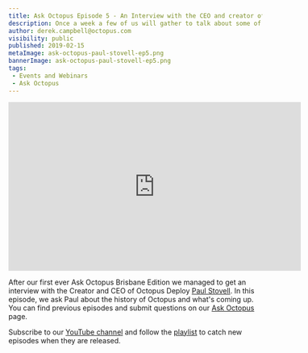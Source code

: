 ```yaml
---
title: Ask Octopus Episode 5 - An Interview with the CEO and creator of Octopus Deploy Paul Stovell in Brisbane. We discuss the origins of Octopus and what we will be doing in the coming year. 
description: Once a week a few of us will gather to talk about some of the most interesting questions we have gotten over the past week and how we went about solving them.
author: derek.campbell@octopus.com
visibility: public
published: 2019-02-15
metaImage: ask-octopus-paul-stovell-ep5.png
bannerImage: ask-octopus-paul-stovell-ep5.png
tags:
 - Events and Webinars
 - Ask Octopus
---
```


<iframe width="580" height="335" src="https://www.youtube.com/embed/8GOKCub2Bjg" frameborder="0" allowfullscreen></iframe>

After our first ever Ask Octopus Brisbane Edition we managed to get an interview with the Creator and CEO of Octopus Deploy [Paul Stovell](https://twitter.com/paulstovell). In this episode, we ask Paul about the history of Octopus and what's coming up. You can find previous episodes and submit questions on our [Ask Octopus](https://hello.octopus.com/ask-octopus) page.


Subscribe to our [YouTube channel](https://www.youtube.com/channel/UCURDSDCwx9ZiCMcLdc8d6Uw?sub_confirmation=1) and follow the [playlist](https://www.youtube.com/playlist?list=PLAGskdGvlaw3-cd9rPiwhwfUo7kDGnOBh) to catch new episodes when they are released.
